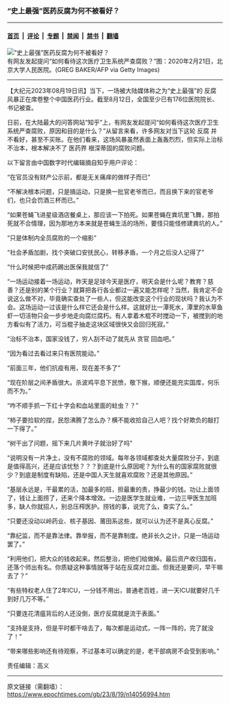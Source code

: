 ### “史上最强”医药反腐为何不被看好？

---

#### [首页](../../../..?n14056994) &nbsp;|&nbsp; [评论](../../../../../epoch-comment?n14056994) &nbsp;|&nbsp; [专题](../../../../../epoch-special?n14056994) &nbsp;|&nbsp; [禁闻](../../../../../epoch-news?n14056994) &nbsp;|&nbsp; [禁书](../../../../../books?n14056994) &nbsp;|&nbsp; [翻墙](https://github.com/gfw-breaker/nogfw/blob/master/README.md?n14056994)


<div><img alt="“史上最强”医药反腐为何不被看好？" class="attachment-djy_600_400 size-djy_600_400 wp-post-image" src="https://i.epochtimes.com/assets/uploads/2023/08/id14056999-GettyImages-1202162484.jpeg"/>
<div class="caption">
 有网友发起提问“如何看待这次医疗卫生系统严查腐败？”图：2020年2月21日，北京大学人民医院。(GREG BAKER/AFP via Getty Images)
</div></div><hr/><div class="post_content" id="artbody" itemprop="articleBody">
 <!-- article content begin -->
 <p>
  【大纪元2023年08月19日讯】当下，一场被大陆媒体称之为“史上最强”的
  <ok href="https://www.epochtimes.com/gb/tag/%E5%8F%8D%E8%85%90.html">
   反腐
  </ok>
  风暴正在席卷整个中国医药行业。截至8月12日，全国至少已有176位医院院长、书记被查。
 </p>
 <p>
  日前，在大陆最大的问答网站“知乎”上，有网友发起提问“如何看待这次医疗卫生系统严查腐败，原因和目的是什么？”从留言来看，许多网友对当下这轮
  <ok href="https://www.epochtimes.com/gb/tag/%E5%8F%8D%E8%85%90.html">
   反腐
  </ok>
  并不看好，甚至不买账。在他们看来，这场风暴虽然表面上轰轰烈烈，但实际上治标不治本，根本解决不了
  <ok href="https://www.epochtimes.com/gb/tag/%E5%8C%BB%E8%8D%AF%E7%95%8C.html">
   医药界
  </ok>
  根深蒂固的腐败问题。
 </p>
 <p>
  以下留言由中国数字时代编辑摘自知乎用户评论：
 </p>
 <p>
  “在官员没有财产公示前，都是无关痛痒的做样子而已”
 </p>
 <p>
  “不解决根本问题，只是搞运动，只是换一批官老爷而已，而且换下来的官老爷们，也只会罚酒三杯而已。”
 </p>
 <p>
  “如果苍蝇飞进星级酒店餐桌上，那应该一下拍死。如果苍蝇在粪坑里飞舞，那拍死就不合情理，因为那地方本来就是苍蝇生活的场所，要怪只能怪修建粪坑的人。”
 </p>
 <p>
  “只是体制内全员腐败的一个缩影”
 </p>
 <p>
  “社会矛盾加剧，找个突破口安抚民心，转移矛盾，一个月之后没人记得了”
 </p>
 <p>
  “什么时候把中成药踢出医保我就信了”
 </p>
 <p>
  “一场运动接着一场运动，昨天是足球今天是医疗，明天会是什么呢？教育？慈善？还是别的某个行业？就算把各行各业都过一遍又能怎样呢？当然，我肯定不会说这么做不对，毕竟确实查处了一些人，但这能改变这个行业的现状吗？我认为不会。这场运动一过该是什么样它还会是什么样。这就好比一潭死水，潭里的水草鱼虾一切活物只会一步步地走向腐烂腐朽。有人拿着木棍不时搅动一下，被搅到的地方看似有了活力，可当棍子抽走这块区域很快又会回归死寂。”
 </p>
 <p>
  “治标不治本，国家没钱了，穷人刮不动了就先从
  <ok href="https://www.epochtimes.com/gb/tag/%E8%B4%AA%E5%AE%98.html">
   贪官
  </ok>
  回血吧。”
 </p>
 <p>
  “因为看过去看过来只有医院能动。”
 </p>
 <p>
  “前面三年，他们抗疫有用，现在差不多了”
 </p>
 <p>
  “现在阶层之间矛盾很大。杀波鸡平息下民愤，敬下猴，顺便还能充实国库，何乐而不为。”
 </p>
 <p>
  “咋不顺手抓一下红十字会和血站里面的蛀虫？？”
 </p>
 <p>
  “柿子要捡软的捏，民怨沸腾了怎么办？横不能收拾自己人吧？找个好欺负的敲打一下得了。”
 </p>
 <p>
  “树干出了问题，摇下来几片黄叶子就治好了吗”
 </p>
 <p>
  “说明没有一片净土，没有不腐败的领域。每年各领域都查处大量腐败分子，到底是值得高兴，还是应该忧愁？？？到底是什么原因呢？为什么有的国家腐败就很少？到底是制度有缺陷，还是中国人天生就喜欢腐败？还是其他原因。”
 </p>
 <p>
  “基层永远是，干最累的活，加最多的班，担最重的责，挣最少的钱。功让上面领了，钱让上面捞了，还来个降本增效。一边是医学生就业难，一边三甲医生加班多，缺人你就招人，别总压榨医护。捞钱的事，说完了么，查实了么。”
 </p>
 <p>
  “只要还没动以岭药业、核子基因、莆田系这些，就可以认为还不是真心反腐。”
 </p>
 <p>
  “靠纪监，而不是靠法律。靠举报，而不是靠制度。绝非长久之计，只是一场运动罢了。”
 </p>
 <p>
  “利用他们，把大众的钱收起来。然后整治，把他们给做掉。最后资产收归国有，还落个师出有名。你质疑这种事情就等于站在反腐对立面。但我还是要问，早干嘛去了？”
 </p>
 <p>
  “有些特权老人住了2年ICU，一分钱不用出，普通老百姓，进一天ICU就要好几千到好几万不等。”
 </p>
 <p>
  “只要连花清瘟背后的人还没倒，医疗反腐就是流于表面。”
 </p>
 <p>
  “支持是支持，但是平时都干啥去了，每次都是运动式，一阵一阵的，完了就没了！”
 </p>
 <p>
  “带来哪些影响还有待观察，不过基本可以确定的是，老干部病房不会受到影响。”
 </p>
 <p>
  责任编辑：高义
 </p>
 <!-- article content end -->
 <div id="below_article_ad">
 </div>
</div>


---

原文链接（需翻墙）：https://www.epochtimes.com/gb/23/8/19/n14056994.htm